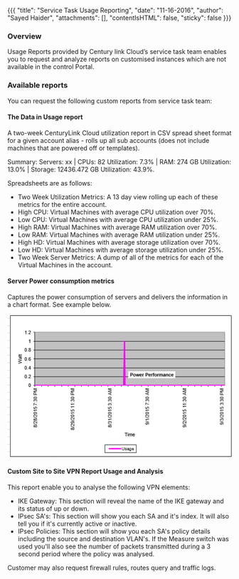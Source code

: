 {{{
  "title": "Service Task Usage Reporting",
  "date": "11-16-2016",
  "author": "Sayed Haider",
  "attachments": [],
  "contentIsHTML": false,
  "sticky": false
}}}

### Overview
Usage Reports provided by Century link Cloud’s service task team enables you to request and analyze reports on customised instances which are not available in the control Portal.

### Available reports
You can request the following custom reports from service task team:

#### The Data in Usage report
A two-week CenturyLink Cloud utilization report in CSV spread sheet format for a given account alias - rolls up all sub accounts (does not include machines that are powered off or templates).

Summary:
Servers: xx | CPUs: 82 Utilization: 7.3% | RAM: 274 GB Utilization: 13.0% | Storage: 12436.472 GB Utilization: 43.9%.

Spreadsheets are as follows:
* Two Week Utilization Metrics: A 13 day view rolling up each of these metrics for the entire account.
* High CPU: Virtual Machines with average CPU utilization over 70%.
* Low CPU: Virtual Machines with average CPU utilization under 25%.
* High RAM: Virtual Machines with average RAM utilization over 70%.
* Low RAM: Virtual Machines with average RAM utilization under 25%.
* High HD: Virtual Machines with average storage utilization over 70%.
* Low HD: Virtual Machines with average storage utilization under 25%.
* Two Week Server Metrics: A dump of all of the metrics for each of the Virtual Machines in the account.

#### Server Power consumption metrics
Captures the power consumption of servers and delivers the information in a chart format. See example below.

![power usage report](../images/service-task-usage-reporting-01.png)

#### Custom Site to Site VPN Report Usage and Analysis
This report enable you to analyse the following VPN elements:
* IKE Gateway: This section will reveal the name of the IKE gateway and its status of up or down.
* IPsec SA's: This section will show you each SA and it's index. It will also tell you if it's currently active or inactive.
* IPsec Policies: This section will show you each SA's policy details including the source and destination VLAN's. If the Measure switch was used you'll also see the number of packets transmitted during a 3 second period where the policy was analysed.

Customer may also request firewall rules, routes query and traffic logs.
